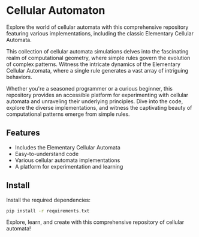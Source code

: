 # Cellular Automaton
Explore the world of cellular automata with this comprehensive repository featuring various implementations, including the classic Elementary Cellular Automata.

This collection of cellular automata simulations delves into the fascinating realm of computational geometry, where simple rules govern the evolution of complex patterns. Witness the intricate dynamics of the Elementary Cellular Automata, where a single rule generates a vast array of intriguing behaviors.

Whether you're a seasoned programmer or a curious beginner, this repository provides an accessible platform for experimenting with cellular automata and unraveling their underlying principles. Dive into the code, explore the diverse implementations, and witness the captivating beauty of computational patterns emerge from simple rules.

## Features

* Includes the Elementary Cellular Automata
* Easy-to-understand code
* Various cellular automata implementations
* A platform for experimentation and learning

## Install
Install the required dependencies:
```sh
pip install -r requirements.txt
```

Explore, learn, and create with this comprehensive repository of cellular automata!